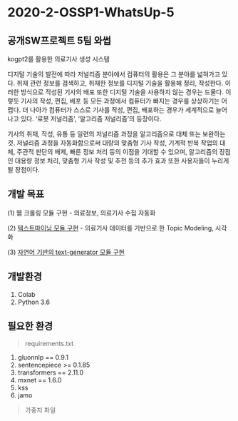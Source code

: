 # 2020-2-OSSP1-WhatsUp-5
## 공개SW프로젝트 5팀 와썹
kogpt2를 활용한 의료기사 생성 시스템

디지털 기술의 발전에 따라 저널리즘 분야에서 컴퓨터의 활용은 그 분야를 넓혀가고 있다. 취재 관련 정보를 검색하고, 취재한 정보를 디지털 기술을 활용해 정리, 작성한다. 이러한 방식으로 작성된 기사의 배포 또한 디지털 기술을 사용하지 않는 경우는 드물다. 이렇듯 기사의 작성, 편집, 배포 등 모든 과정에서 컴퓨터가 빠지는 경우를 상상하기는 어렵다. 더 나아가 컴퓨터가 스스로 기사를 작성, 편집, 배포하는 경우가 세계적으로 늘어나고 있다. ‘로봇 저널리즘’, ‘알고리즘 저널리즘’의 등장이다.  

   기사의 취재, 작성, 유통 등 일련의 저널리즘 과정을 알고리즘으로 대체 또는 보완하는 것. 저널리즘 과정을 자동화함으로써 대량의 맞춤형 기사 작성, 기계적 반복 작업의 대체, 주관적 판단의 배제, 빠른 정보 처리 등의 이점을 기대할 수 있으며, 알고리즘의 장점인 대용량 정보 처리, 맞춤형 기사 작성 및 추천 등의 추가 효과 또한 사용자들이 누리게 될 장점이다.

## 개발 목표
(1) 웹 크롤링 모듈 구현 - 의료정보, 의료기사 수집 자동화<p>
   
(2) [텍스트마이닝 모듈 구현](https://github.com/CSID-DGU/2020-2-OSSP1-WhatsUp-5/blob/master/text_mining/) - 의료기사 데이터를 기반으로 한 Topic Modeling, 시각화<p>
   
(3)  [자연어 기반의 text-generator 모듈 구현](https://github.com/CSID-DGU/2020-2-OSSP1-WhatsUp-5/blob/master/model/)

## 개발환경
1. Colab
2. Python 3.6

## 필요한 환경

> requirements.txt
1. gluonnlp == 0.9.1
2. sentencepiece >= 0.1.85
3. transformers == 2.11.0
4. mxnet == 1.6.0
5. kss
6. jamo


> 가중치 파일








